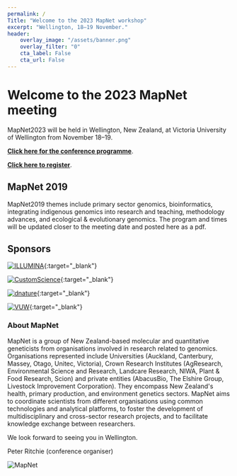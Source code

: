 ```yaml
---
permalink: /
Title: "Welcome to the 2023 MapNet workshop"
excerpt: "Wellington, 18–19 November."
header:
    overlay_image: "/assets/banner.png"
    overlay_filter: "0"
    cta_label: False
    cta_url: False
---
```


<span></span>

# Welcome to the 2023 MapNet meeting

MapNet2023 will be held in Wellington, New Zealand, at Victoria University of Wellington from November 18–19.

[**Click here for the conference programme**](https://vuwgenomics.github.io/mapnet2019.github.io/pdfs/MapNet2019programme.pdf).

**[Click here to register](https://vuw.eventsair.com/mapnet-2019/mapnet2019)**.

## MapNet 2019

MapNet2019 themes include primary sector genomics, bioinformatics, integrating indigenous genomics into research and teaching, methodology advances, and ecological & evolutionary genomics. The program and times will be updated closer to the meeting date and posted here as a pdf.

## Sponsors

[![ILLUMINA](../assets/ILLUMINA_LOGO_RGB_new.jpg)](https://sapac.illumina.com/ggi){:target="_blank"}

<span></span>

[![CustomScience](../assets/CustomSci_Logo_CS4.png)](http://customscience.co.nz/){:target="_blank"}

<span></span>

[![dnature](../assets/DNature_cropped.png)](https://www.dnature.co.nz/){:target="_blank"}
   
<span></span>

[![VUW](../assets/Wellington_Logo_CMYK.jpg)](http://www.victoria.ac.nz/){:target="_blank"}
   
<span></span>

### About MapNet 

MapNet is a group of New Zealand-based molecular and quantitative geneticists from organisations involved in research related to genomics. Organisations represented include Universities (Auckland, Canterbury, Massey, Otago, Unitec, Victoria), Crown Research Institutes (AgResearch, Environmental Science and Research, Landcare Research, NIWA, Plant & Food Research, Scion) and private entities (AbacusBio, The Elshire Group, Livestock Improvement Corporation). They encompass New Zealand's health, primary production, and environment genetics sectors. MapNet aims to coordinate scientists from different organisations using common technologies and analytical platforms, to foster the development of multidisciplinary and cross-sector research projects, and to facilitate knowledge exchange between researchers.

We look forward to seeing you in Wellington.


Peter Ritchie (conference organiser)

![MapNet](../assets/mapnet.jpg)
   
<span></span>

